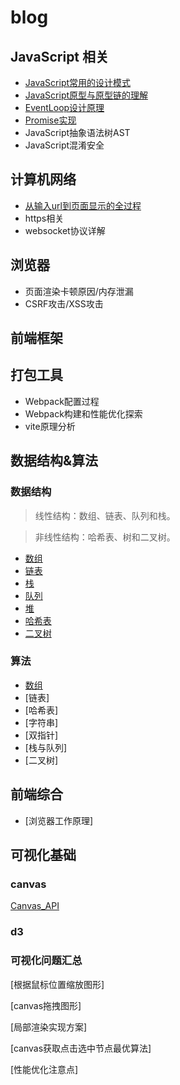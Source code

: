# blog

## JavaScript 相关

- [JavaScript常用的设计模式](https://github.com/Capactity/blog/blob/master/javascript/JavaScript常用的设计模式.md)
- [JavaScript原型与原型链的理解](https://github.com/Capactity/blog/blob/master/javascript/JavaScript原型与原型链的理解.md)
- [EventLoop设计原理](https://github.com/Capactity/blog/blob/master/javascript/EventLoop设计原理.md)
- [Promise实现](https://github.com/Capactity/Blog/blob/main/javascript/Pormise.md)
- JavaScript抽象语法树AST
- JavaScript混淆安全



## 计算机网络

- [从输入url到页面显示的全过程](https://github.com/Capactity/Blog/blob/main/network/从输入url到页面显示的全过程.md)
- https相关
- websocket协议详解 


## 浏览器

- 页面渲染卡顿原因/内存泄漏
- CSRF攻击/XSS攻击




## 前端框架



## 打包工具

- Webpack配置过程
- Webpack构建和性能优化探索
- vite原理分析



## 数据结构&算法
### 数据结构
>线性结构：数组、链表、队列和栈。

> 非线性结构：哈希表、树和二叉树。

- [数组](https://github.com/Capactity/blog/blob/master/data-structure/数组.md)
- [链表](https://github.com/Capactity/blog/blob/master/data-structure/链表.md)
- [栈](https://github.com/Capactity/blog/blob/master/data-structure/栈.md)
- [队列](https://github.com/Capactity/blog/blob/master/data-structure/队列.md)
- [堆](https://github.com/Capactity/blog/blob/master/data-structure/堆.md)
- [哈希表](https://github.com/Capactity/blog/blob/master/data-structure/哈希表.md)
- [二叉树](https://github.com/Capactity/blog/blob/master/data-structure/二叉树.md)



### 算法

- [数组](https://github.com/Capactity/blog/blob/master/algorithm/array/array.md)
- [链表]
- [哈希表]
- [字符串]
- [双指针]
- [栈与队列]
- [二叉树]


## 前端综合

- [浏览器工作原理]


## 可视化基础

### canvas
[Canvas_API](https://github.com/Capactity/blog/blob/master/Canvas_API.md)

### d3
### 可视化问题汇总

[根据鼠标位置缩放图形]

[canvas拖拽图形]

[局部渲染实现方案]

[canvas获取点击选中节点最优算法]

[性能优化注意点]

